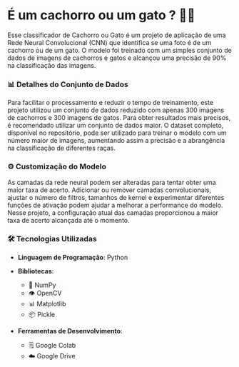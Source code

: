 # É um cachorro ou um gato ? 🐶😼

Esse classificador de Cachorro ou Gato é um projeto de aplicação de uma Rede Neural Convolucional (CNN) que identifica se uma foto é de um cachorro ou de um gato. O modelo foi treinado com um simples conjunto de dados de imagens de cachorros e gatos e alcançou uma precisão de 90% na classificação das imagens.

### 📊 Detalhes do Conjunto de Dados

Para facilitar o processamento e reduzir o tempo de treinamento, este projeto utilizou um conjunto de dados reduzido com apenas 300 imagens de cachorros e 300 imagens de gatos. Para obter resultados mais precisos, é recomendado utilizar um conjunto de dados maior. O dataset completo, disponível no repositório, pode ser utilizado para treinar o modelo com um número maior de imagens, aumentando assim a precisão e a abrangência na classificação de diferentes raças.

### ⚙️ Customização do Modelo

As camadas da rede neural podem ser alteradas para tentar obter uma maior taxa de acerto. Adicionar ou remover camadas convolucionais, ajustar o número de filtros, tamanhos de kernel e experimentar diferentes funções de ativação podem ajudar a melhorar a performance do modelo. Nesse projeto, a configuração atual das camadas proporcionou a maior taxa de acerto alcançada até o momento.

### 🛠️ Tecnologias Utilizadas
- **Linguagem de Programação**: Python
  
- **Bibliotecas**:
  - 🧮 NumPy
  - 👁️ OpenCV
  - 📊 Matplotlib
  - 📦 Pickle

- **Ferramentas de Desenvolvimento**:
  - 🗒️ Google Colab
  - ☁️ Google Drive
